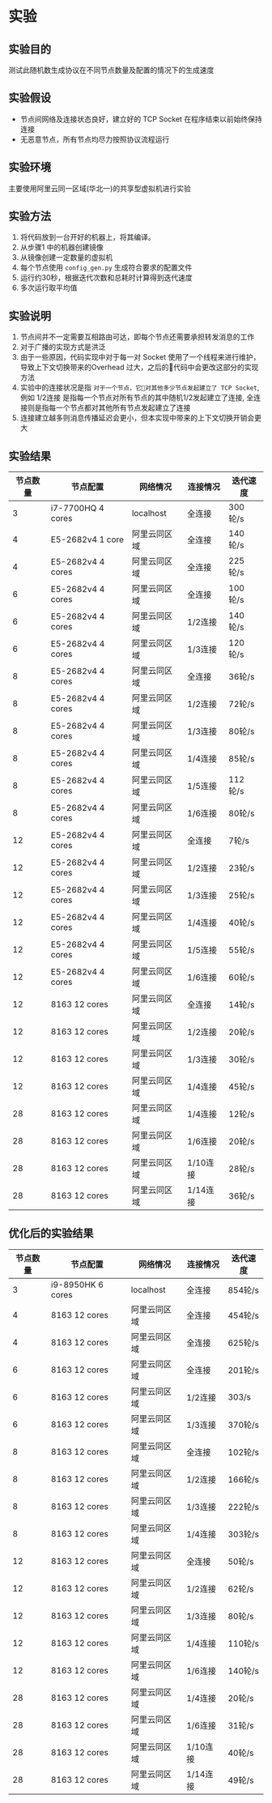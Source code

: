 # 实验

## 实验目的

测试此随机数生成协议在不同节点数量及配置的情况下的生成速度

## 实验假设

* 节点间网络及连接状态良好，建立好的 TCP Socket 在程序结束以前始终保持连接
* 无恶意节点，所有节点均尽力按照协议流程运行

## 实验环境

主要使用阿里云同一区域(华北一)的共享型虚拟机进行实验

## 实验方法

1. 将代码放到一台开好的机器上，将其编译。
2. 从步骤1 中的机器创建镜像
3. 从镜像创建一定数量的虚拟机
4. 每个节点使用 `config_gen.py` 生成符合要求的配置文件
5. 运行约30秒，根据迭代次数和总耗时计算得到迭代速度
6. 多次运行取平均值

## 实验说明

1. 节点间并不一定需要互相路由可达，即每个节点还需要承担转发消息的工作
2. 对于广播的实现方式是洪泛
3. 由于一些原因，代码实现中对于每一对 Socket 使用了一个线程来进行维护，导致上下文切换带来的Overhead 过大，之后的代码中会更改这部分的实现方法
4. 实验中的连接状况是指 `对于一个节点，它对其他多少节点发起建立了 TCP Socket`, 例如 1/2连接 是指每一个节点对所有节点的其中随机1/2发起建立了连接, 全连接则是指每一个节点都对其他所有节点发起建立了连接
5. 连接建立越多则消息传播延迟会更小，但本实现中带来的上下文切换开销会更大

## 实验结果

|节点数量|节点配置|网络情况|连接情况|迭代速度|
|-------|-------|-------|-------|-----|
|3|i7-7700HQ 4 cores|localhost|全连接|300轮/s|
|4|E5-2682v4 1 core|阿里云同区域|全连接|140轮/s|
|4|E5-2682v4 4 cores|阿里云同区域|全连接|225轮/s|
|6|E5-2682v4 4 cores|阿里云同区域|全连接|100轮/s|
|6|E5-2682v4 4 cores|阿里云同区域|1/2连接|140轮/s|
|6|E5-2682v4 4 cores|阿里云同区域|1/3连接|120轮/s|
|8|E5-2682v4 4 cores|阿里云同区域|全连接|36轮/s|
|8|E5-2682v4 4 cores|阿里云同区域|1/2连接|72轮/s|
|8|E5-2682v4 4 cores|阿里云同区域|1/3连接|80轮/s|
|8|E5-2682v4 4 cores|阿里云同区域|1/4连接|85轮/s|
|8|E5-2682v4 4 cores|阿里云同区域|1/5连接|112轮/s|
|8|E5-2682v4 4 cores|阿里云同区域|1/6连接|80轮/s|
|12|E5-2682v4 4 cores|阿里云同区域|全连接|7轮/s|
|12|E5-2682v4 4 cores|阿里云同区域|1/2连接|23轮/s|
|12|E5-2682v4 4 cores|阿里云同区域|1/3连接|25轮/s|
|12|E5-2682v4 4 cores|阿里云同区域|1/4连接|40轮/s|
|12|E5-2682v4 4 cores|阿里云同区域|1/5连接|55轮/s|
|12|E5-2682v4 4 cores|阿里云同区域|1/6连接|60轮/s|
|12|8163 12 cores|阿里云同区域|全连接|14轮/s|
|12|8163 12 cores|阿里云同区域|1/2连接|20轮/s|
|12|8163 12 cores|阿里云同区域|1/3连接|30轮/s|
|12|8163 12 cores|阿里云同区域|1/4连接|45轮/s|
|28|8163 12 cores|阿里云同区域|1/4连接|12轮/s|
|28|8163 12 cores|阿里云同区域|1/6连接|20轮/s|
|28|8163 12 cores|阿里云同区域|1/10连接|28轮/s|
|28|8163 12 cores|阿里云同区域|1/14连接|36轮/s|

## 优化后的实验结果

|节点数量|节点配置|网络情况|连接情况|迭代速度|
|-------|-------|-------|-------|-----|
|3|i9-8950HK 6 cores|localhost|全连接|854轮/s|
|4|8163 12 cores|阿里云同区域|全连接|454轮/s|
|4|8163 12 cores|阿里云同区域|全连接|625轮/s|
|6|8163 12 cores|阿里云同区域|全连接|201轮/s|
|6|8163 12 cores|阿里云同区域|1/2连接|303/s|
|6|8163 12 cores|阿里云同区域|1/3连接|370轮/s|
|8|8163 12 cores|阿里云同区域|全连接|102轮/s|
|8|8163 12 cores|阿里云同区域|1/2连接|166轮/s|
|8|8163 12 cores|阿里云同区域|1/3连接|222轮/s|
|8|8163 12 cores|阿里云同区域|1/4连接|303轮/s|
|12|8163 12 cores|阿里云同区域|全连接|50轮/s|
|12|8163 12 cores|阿里云同区域|1/2连接|62轮/s|
|12|8163 12 cores|阿里云同区域|1/3连接|80轮/s|
|12|8163 12 cores|阿里云同区域|1/4连接|110轮/s|
|12|8163 12 cores|阿里云同区域|1/6连接|140轮/s|
|28|8163 12 cores|阿里云同区域|1/4连接|20轮/s|
|28|8163 12 cores|阿里云同区域|1/6连接|31轮/s|
|28|8163 12 cores|阿里云同区域|1/10连接|40轮/s|
|28|8163 12 cores|阿里云同区域|1/14连接|49轮/s|
